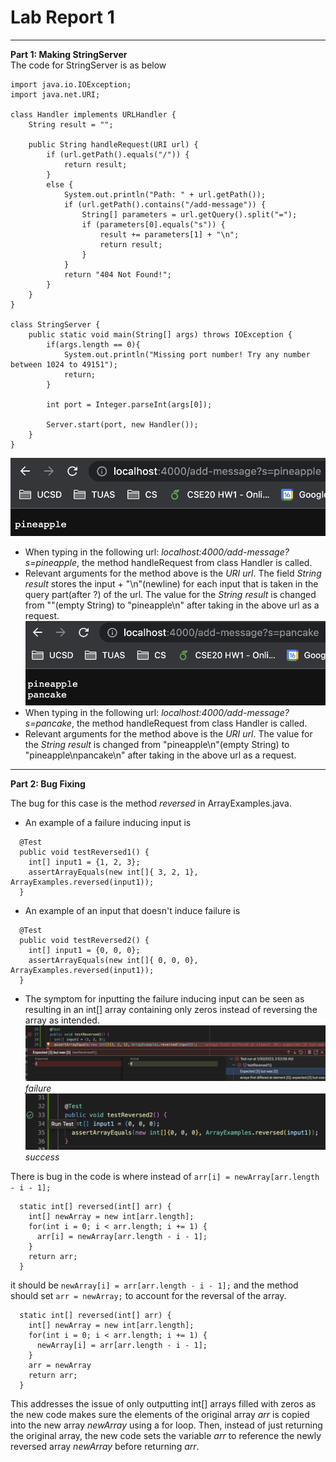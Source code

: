 # Lab Report 1
---

**Part 1: Making StringServer**  
The code for StringServer is as below  
```
import java.io.IOException;
import java.net.URI;

class Handler implements URLHandler {
    String result = "";

    public String handleRequest(URI url) {
        if (url.getPath().equals("/")) {
            return result;
        }
        else {
            System.out.println("Path: " + url.getPath());
            if (url.getPath().contains("/add-message")) {
                String[] parameters = url.getQuery().split("=");
                if (parameters[0].equals("s")) {
                    result += parameters[1] + "\n";
                    return result;
                }
            }
            return "404 Not Found!";
        }
    }
}

class StringServer {
    public static void main(String[] args) throws IOException {
        if(args.length == 0){
            System.out.println("Missing port number! Try any number between 1024 to 49151");
            return;
        }

        int port = Integer.parseInt(args[0]);

        Server.start(port, new Handler());
    }
}
```  
![Image](2-1.png)  
* When typing in the following url: *localhost:4000/add-message?s=pineapple*, the method handleRequest from class Handler is called.
* Relevant arguments for the method above is the *URI url*. The field *String result* stores the input + "\n"(newline) for each input that is taken in the query part(after ?) of the url. The value for the *String result* is changed from ""(empty String) to "pineapple\n" after taking in the above url as a request.   
![Image](2-2.png)  
* When typing in the following url: *localhost:4000/add-message?s=pancake*, the method handleRequest from class Handler is called.
* Relevant arguments for the method above is the *URI url*. The value for the *String result* is changed from "pineapple\n"(empty String) to "pineapple\npancake\n" after taking in the above url as a request.   

---

**Part 2: Bug Fixing**

The bug for this case is the method *reversed* in ArrayExamples.java. 
* An example of a failure inducing input is
```
  @Test
  public void testReversed1() {
    int[] input1 = {1, 2, 3};
    assertArrayEquals(new int[]{ 3, 2, 1}, ArrayExamples.reversed(input1));
  }
```
* An example of an input that doesn't induce failure is
```
  @Test
  public void testReversed2() {
    int[] input1 = {0, 0, 0};
    assertArrayEquals(new int[]{ 0, 0, 0}, ArrayExamples.reversed(input1));
  }
```
* The symptom for inputting the failure inducing input can be seen as resulting in an int[] array containing only zeros instead of reversing the array as intended.
![Image](2-3.png)  
*failure*  
![Image](2-4.png)   
*success*  

There is bug in the code is where instead of `arr[i] = newArray[arr.length - i - 1];`
```
  static int[] reversed(int[] arr) {
    int[] newArray = new int[arr.length];
    for(int i = 0; i < arr.length; i += 1) {
      arr[i] = newArray[arr.length - i - 1];
    }
    return arr;
  }
```
it should be `newArray[i] = arr[arr.length - i - 1];` and the method should set `arr = newArray;` to account for the reversal of the array.
```
  static int[] reversed(int[] arr) {
    int[] newArray = new int[arr.length];
    for(int i = 0; i < arr.length; i += 1) {
      newArray[i] = arr[arr.length - i - 1];
    }
    arr = newArray
    return arr;
  }
```
This addresses the issue of only outputting int[] arrays filled with zeros as the new code makes sure the elements of the original array *arr* is copied into the new array *newArray* using a for loop. Then, instead of just returning the original array, the new code sets the variable *arr* to reference the newly reversed array *newArray* before returning *arr*.  
